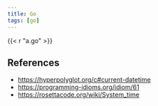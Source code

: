 ```yaml
---
title: Go
tags: [go]
---
```


{{< r "a.go" >}}

## References

- <https://hyperpolyglot.org/c#current-datetime>
- <https://programming-idioms.org/idiom/61>
- <https://rosettacode.org/wiki/System_time>
